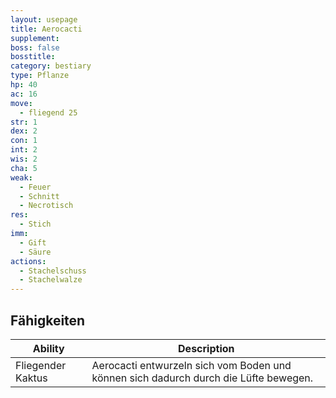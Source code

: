 ```yaml
---
layout: usepage
title: Aerocacti
supplement:
boss: false
bosstitle:
category: bestiary
type: Pflanze
hp: 40
ac: 16
move:
  - fliegend 25
str: 1
dex: 2
con: 1
int: 2
wis: 2
cha: 5
weak:
  - Feuer
  - Schnitt
  - Necrotisch
res:
  - Stich
imm:
  - Gift
  - Säure
actions:
  - Stachelschuss
  - Stachelwalze
---
```


<!--more-->

## Fähigkeiten

| Ability           | Description                                                                          |
|-------------------|--------------------------------------------------------------------------------------|
| Fliegender Kaktus | Aerocacti entwurzeln sich vom Boden und können sich dadurch durch die Lüfte bewegen. |
